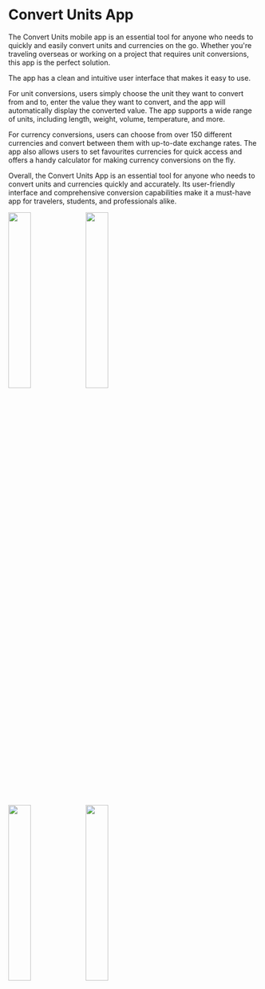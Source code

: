 # Convert Units App

The Convert Units mobile app is an essential tool for anyone who needs to quickly and easily convert units and currencies on the go. Whether you're traveling overseas or working on a project that requires unit conversions, this app is the perfect solution.

The app has a clean and intuitive user interface that makes it easy to use.

For unit conversions, users simply choose the unit they want to convert from and to, enter the value they want to convert, and the app will automatically display the converted value. The app supports a wide range of units, including length, weight, volume, temperature, and more.

For currency conversions, users can choose from over 150 different currencies and convert between them with up-to-date exchange rates. The app also allows users to set favourites currencies for quick access and offers a handy calculator for making currency conversions on the fly.

Overall, the Convert Units App is an essential tool for anyone who needs to convert units and currencies quickly and accurately. Its user-friendly interface and comprehensive conversion capabilities make it a must-have app for travelers, students, and professionals alike.
<p float="left">
<img src="https://user-images.githubusercontent.com/119777470/229696571-78160b96-9487-4752-84c2-a26885f7bfe9.jpeg" width="30%" height="30%">
<img src="https://user-images.githubusercontent.com/119777470/229697137-22b3b5c1-f31b-434b-ad59-b17ba2e44a05.jpeg" width="30%" height="30%">

</p>

<p float="left">
<img src="https://user-images.githubusercontent.com/119777470/229697150-dacf3f45-917c-4fe2-8872-4ae1c91b7d8f.jpeg" width="30%" height="30%">
<img src="https://user-images.githubusercontent.com/119777470/229697145-5138fd33-72eb-4e66-978a-8abd7e11634d.jpeg" width="30%" height="30%">
</p>



